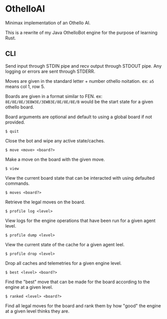 # OthelloAI
Minimax implementation of an Othello AI.

This is a rewrite of my Java OthelloBot engine for the purpose of learning Rust.

## CLI

Send input through STDIN pipe and recv output through STDOUT pipe. Any logging or errors are sent through STDERR.

Moves are given in the standard letter + number othello noitation.
ex: `a5` means col 1, row 5.

Boards are given in a format similar to FEN.
ex: `8E/8E/8E/3EBW3E/3EWB3E/8E/8E/8E/B` would be the start state for a given othello board.

Board arguments are optional and default to using a global board if not provided.

`$ quit`

Close the bot and wipe any active state/caches.

`$ move <move> <board?>`

Make a move on the board with the given move.

`$ view`

View the current board state that can be interacted with using defaulted commands.

`$ moves <board?>`

Retrieve the legal moves on the board.

`$ profile log <level>`

View logs for the engine operations that have been run for a given agent level.

`$ profile dump <level>`

View the current state of the cache for a given agent leel.

`$ profile drop <level>`

Drop all caches and telemetries for a given engine level.

`$ best <level> <board?>`

Find the "best" move that can be made for the board according to the engine at a given level.

`$ ranked <level> <board?>`

Find all legal moves for the board and rank them by how "good" the engine at a given level thinks they are.